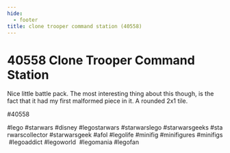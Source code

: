 ```yaml
---
hide:
  - footer
title: clone trooper command station (40558)
---
```


# 40558 Clone Trooper Command Station

Nice little battle pack. The most interesting thing about this though, is the fact that it had my first malformed piece in it. A rounded 2x1 tile.

#40558 
 
 
#lego #starwars #disney #legostarwars #starwarslego #starwarsgeeks #starwarscollector #starwarsgeek #afol #legolife #minifig #minifigures #minifigs #legoaddict #legoworld  #legomania #legofan 
  
 
